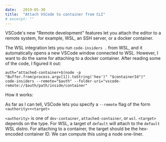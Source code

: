 ```yaml
---
date:   2019-05-30
title:  "Attach VSCode to container from CLI"
# excerpt: ""
---
```


VSCode's new "Remote development" features let you attach the editor to a remote system, for example, WSL, an SSH server, or a docker container.

The WSL integration lets you run `code-insiders .` from WSL, and it automatically opens a new VSCode window connected to WSL.  However,
I want to do the same for attaching to a docker container.  After reading some of the code, I figured it out:

```
auth="attached-container+$(node -p "Buffer.from(process.argv[1]).toString('hex')" "$containerId")"
code-insiders --remote="$auth" --folder-uri="vscode-remote://$auth/path/inside/container"
```

How it works:

As far as I can tell, VSCode lets you specify a `--remote` flag of the form `<authority>+<target>`

`<authority>` is one of `dev-container`, `attached-container`, or `wsl`.
`<target>` depends on the type.  For WSL, a target of `default` will attach to the `default` WSL distro.
For attaching to a container, the target should be the hex-encoded container ID.  We can compute this using a node one-liner.

